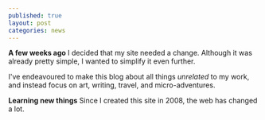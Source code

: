 ```yaml
---
published: true
layout: post
categories: news
---
```


**A few weeks ago** I decided that my site needed a change. Although it was already pretty simple, I wanted to simplify it even further.

I've endeavoured to make this blog about all things _unrelated_ to my work, and instead focus on art, writing, travel, and micro-adventures.

**Learning new things**
Since I created this site in 2008, the web has changed a lot.